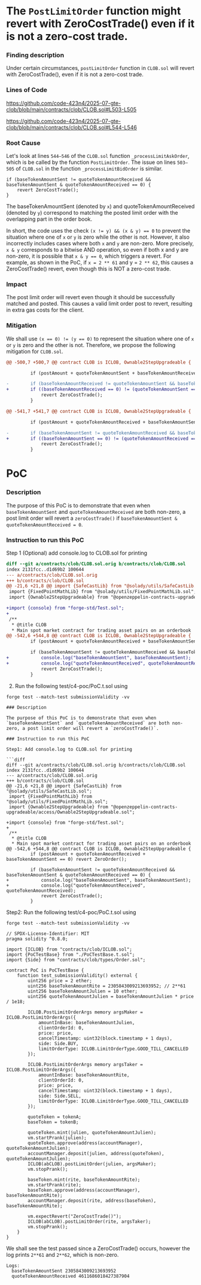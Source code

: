 # The `PostLimitOrder` function might revert with ZeroCostTrade() even if it is not a zero-cost trade.

### Finding description

Under certain circumstances, `postLimitOrder` function in `CLOB.sol` will revert with ZeroCostTrade(), even if it is not a zero-cost trade. 

### Lines of Code

https://github.com/code-423n4/2025-07-gte-clob/blob/main/contracts/clob/CLOB.sol#L503-L505

https://github.com/code-423n4/2025-07-gte-clob/blob/main/contracts/clob/CLOB.sol#L544-L546

### Root Cause

Let's look at lines `544–546` of the `CLOB.sol` function `_processLimitAskOrder`, which is be called by the function `PostLimitOrder`. 
The issue on lines `503–505` of `CLOB.sol` in the function `_processLimitBidOrder` is similar.


```solidity
if (baseTokenAmountSent != quoteTokenAmountReceived && baseTokenAmountSent & quoteTokenAmountReceived == 0) {
    revert ZeroCostTrade();
}
```

The baseTokenAmountSent (denoted by `x`) and quoteTokenAmountReceived (denoted by `y`) correspond to matching the posted limit order with the overlapping part in the order book.

In short, the code uses the check `(x != y) && (x & y) == 0` to prevent the situation where one of `x` or `y` is zero while the other is not. However, it also incorrectly includes cases where both `x` and `y` are non-zero. More precisely, `x & y` corresponds to a bitwise AND operation, so even if both x and y are non-zero, it is possible that `x & y == 0`, which triggers a revert. For example, as shown in the PoC, if `x = 2 ** 61` and y = `2 ** 62`, this causes a ZeroCostTrade() revert, even though this is NOT a zero-cost trade.
### Impact

The post limit order will revert even though it should be successfully matched and posted. This causes a valid limit order post to revert, resulting in extra gas costs for the client.

### Mitigation

We shall use `(x == 0) != (y == 0)` to represent the situation where one of `x` or `y` is zero and the other is not. Therefore, we propose the following mitigation for `CLOB.sol`.
 
```diff
@@ -500,7 +500,7 @@ contract CLOB is ICLOB, Ownable2StepUpgradeable {

         if (postAmount + quoteTokenAmountSent + baseTokenAmountReceived == 0) revert ZeroOrder();

-        if (baseTokenAmountReceived != quoteTokenAmountSent && baseTokenAmountReceived & quoteTokenAmountSent == 0) {
+        if ((baseTokenAmountReceived == 0) != (quoteTokenAmountSent == 0)) {
             revert ZeroCostTrade();
         }

@@ -541,7 +541,7 @@ contract CLOB is ICLOB, Ownable2StepUpgradeable {

         if (postAmount + quoteTokenAmountReceived + baseTokenAmountSent == 0) revert ZeroOrder();

-        if (baseTokenAmountSent != quoteTokenAmountReceived && baseTokenAmountSent & quoteTokenAmountReceived == 0) {
+        if ((baseTokenAmountSent == 0) != (quoteTokenAmountReceived == 0)) {
             revert ZeroCostTrade();
         }
```

# PoC

### Description

The purpose of this PoC is to demonstrate that even when `baseTokenAmountSent` and `quoteTokenAmountReceived` are both non-zero, a post limit order will revert a `zeroCostTrade()` if `baseTokenAmountSent & quoteTokenAmountReceived = 0`.

### Instruction to run this PoC

Step 1 (Optional) add console.log to CLOB.sol for printing 

```diff
diff --git a/contracts/clob/CLOB.sol.orig b/contracts/clob/CLOB.sol
index 2131fcc..d1d69b2 100644
--- a/contracts/clob/CLOB.sol.orig
+++ b/contracts/clob/CLOB.sol
@@ -21,6 +21,8 @@ import {SafeCastLib} from "@solady/utils/SafeCastLib.sol";
 import {FixedPointMathLib} from "@solady/utils/FixedPointMathLib.sol";
 import {Ownable2StepUpgradeable} from "@openzeppelin-contracts-upgradeable/access/Ownable2StepUpgradeable.sol";

+import {console} from "forge-std/Test.sol";
+
 /**
  * @title CLOB
  * Main spot market contract for trading asset pairs on an orderbook
@@ -542,6 +544,8 @@ contract CLOB is ICLOB, Ownable2StepUpgradeable {
         if (postAmount + quoteTokenAmountReceived + baseTokenAmountSent == 0) revert ZeroOrder();

         if (baseTokenAmountSent != quoteTokenAmountReceived && baseTokenAmountSent & quoteTokenAmountReceived == 0) {
+            console.log("baseTokenAmountSent", baseTokenAmountSent);
+            console.log("quoteTokenAmountReceived", quoteTokenAmountReceived);
             revert ZeroCostTrade();
         }
```

2. Run the following test/c4-poc/PoC.t.sol using

`forge test --match-test submissionValidity -vv`

```solidity
### Description

The purpose of this PoC is to demonstrate that even when `baseTokenAmountSent` and `quoteTokenAmountReceived` are both non-zero, a post limit order will revert a `zeroCostTrade()`.

### Instruction to run this PoC

Step1: Add console.log to CLOB.sol for printing 

```diff
diff --git a/contracts/clob/CLOB.sol.orig b/contracts/clob/CLOB.sol
index 2131fcc..d1d69b2 100644
--- a/contracts/clob/CLOB.sol.orig
+++ b/contracts/clob/CLOB.sol
@@ -21,6 +21,8 @@ import {SafeCastLib} from "@solady/utils/SafeCastLib.sol";
 import {FixedPointMathLib} from "@solady/utils/FixedPointMathLib.sol";
 import {Ownable2StepUpgradeable} from "@openzeppelin-contracts-upgradeable/access/Ownable2StepUpgradeable.sol";

+import {console} from "forge-std/Test.sol";
+
 /**
  * @title CLOB
  * Main spot market contract for trading asset pairs on an orderbook
@@ -542,6 +544,8 @@ contract CLOB is ICLOB, Ownable2StepUpgradeable {
         if (postAmount + quoteTokenAmountReceived + baseTokenAmountSent == 0) revert ZeroOrder();

         if (baseTokenAmountSent != quoteTokenAmountReceived && baseTokenAmountSent & quoteTokenAmountReceived == 0) {
+            console.log("baseTokenAmountSent", baseTokenAmountSent);
+            console.log("quoteTokenAmountReceived", quoteTokenAmountReceived);
             revert ZeroCostTrade();
         }
```

Step2: Run the following test/c4-poc/PoC.t.sol using

`forge test --match-test submissionValidity -vv`

```solidity
// SPDX-License-Identifier: MIT
pragma solidity ^0.8.0;

import {ICLOB} from "contracts/clob/ICLOB.sol";
import {PoCTestBase} from "./PoCTestBase.t.sol";
import {Side} from "contracts/clob/types/Order.sol";

contract PoC is PoCTestBase {
    function test_submissionValidity() external {
        uint256 price = 2 ether;
        uint256 baseTokenAmountRite = 2305843009213693952; // 2**61
        uint256 baseTokenAmountJulien = 10 ether;
        uint256 quoteTokenAmountJulien = baseTokenAmountJulien * price / 1e18;
        
        ICLOB.PostLimitOrderArgs memory argsMaker = ICLOB.PostLimitOrderArgs({
            amountInBase: baseTokenAmountJulien,
            clientOrderId: 0,
            price: price,
            cancelTimestamp: uint32(block.timestamp + 1 days),
            side: Side.BUY,
            limitOrderType: ICLOB.LimitOrderType.GOOD_TILL_CANCELLED
        });

        ICLOB.PostLimitOrderArgs memory argsTaker = ICLOB.PostLimitOrderArgs({
            amountInBase: baseTokenAmountRite,
            clientOrderId: 0,
            price: price,
            cancelTimestamp: uint32(block.timestamp + 1 days),
            side: Side.SELL,
            limitOrderType: ICLOB.LimitOrderType.GOOD_TILL_CANCELLED
        });
        
        quoteToken = tokenA; 
        baseToken = tokenB; 

        quoteToken.mint(julien, quoteTokenAmountJulien);
        vm.startPrank(julien); 
        quoteToken.approve(address(accountManager), quoteTokenAmountJulien);
        accountManager.deposit(julien, address(quoteToken), quoteTokenAmountJulien);
        ICLOB(abCLOB).postLimitOrder(julien, argsMaker);
        vm.stopPrank();

        baseToken.mint(rite, baseTokenAmountRite);
        vm.startPrank(rite);
        baseToken.approve(address(accountManager), baseTokenAmountRite);
        accountManager.deposit(rite, address(baseToken), baseTokenAmountRite);
        
        vm.expectRevert("ZeroCostTrade()"); 
        ICLOB(abCLOB).postLimitOrder(rite, argsTaker);
        vm.stopPrank();
    }
}
```

We shall see the test passed since a ZeroCostTrade() occurs, however the log prints `2**61` and `2**62`, which is non-zero. 

```
Logs:
  baseTokenAmountSent 2305843009213693952
  quoteTokenAmountReceived 4611686018427387904
```

```

